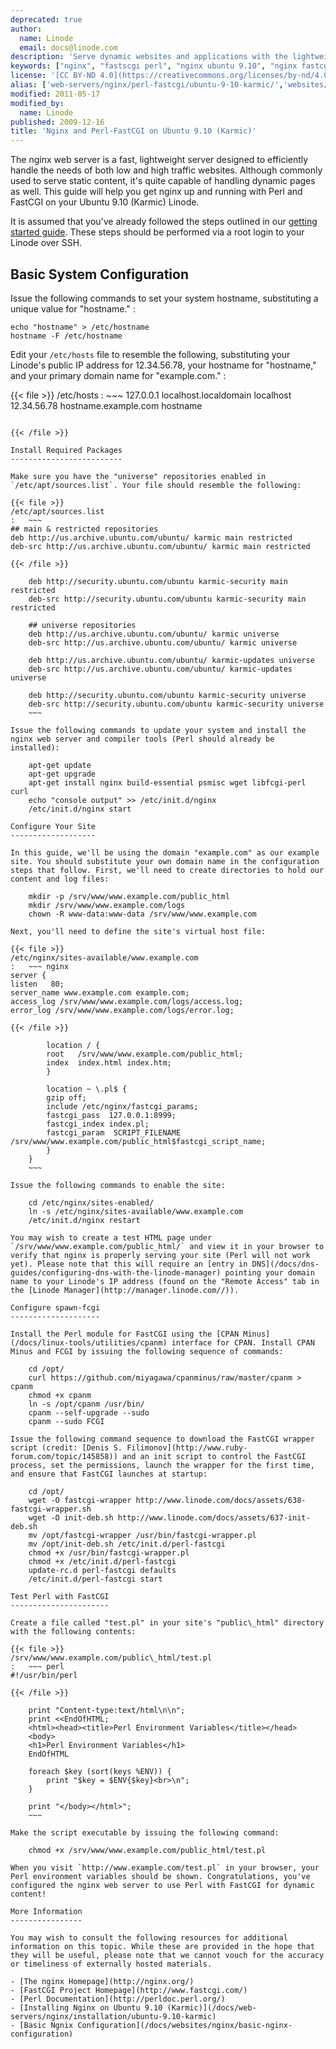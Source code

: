 ```yaml
---
deprecated: true
author:
  name: Linode
  email: docs@linode.com
description: 'Serve dynamic websites and applications with the lightweight nginx web server and Perl-FastCGI on Ubuntu 9.10 (Karmic).'
keywords: ["nginx", "fastscgi perl", "nginx ubuntu 9.10", "nginx fastcgi", "nginx perl"]
license: '[CC BY-ND 4.0](https://creativecommons.org/licenses/by-nd/4.0)'
alias: ['web-servers/nginx/perl-fastcgi/ubuntu-9-10-karmic/','websites/nginx/nginx-and-perlfastcgi-on-ubuntu-9-10-karmic/']
modified: 2011-05-17
modified_by:
  name: Linode
published: 2009-12-16
title: 'Nginx and Perl-FastCGI on Ubuntu 9.10 (Karmic)'
---
```




The nginx web server is a fast, lightweight server designed to efficiently handle the needs of both low and high traffic websites. Although commonly used to serve static content, it's quite capable of handling dynamic pages as well. This guide will help you get nginx up and running with Perl and FastCGI on your Ubuntu 9.10 (Karmic) Linode.

It is assumed that you've already followed the steps outlined in our [getting started guide](/docs/getting-started/). These steps should be performed via a root login to your Linode over SSH.

Basic System Configuration
--------------------------

Issue the following commands to set your system hostname, substituting a unique value for "hostname." :

    echo "hostname" > /etc/hostname
    hostname -F /etc/hostname

Edit your `/etc/hosts` file to resemble the following, substituting your Linode's public IP address for 12.34.56.78, your hostname for "hostname," and your primary domain name for "example.com." :

{{< file >}}
/etc/hosts
:   ~~~
127.0.0.1 localhost.localdomain localhost
12.34.56.78 hostname.example.com hostname
~~~

{{< /file >}}

Install Required Packages
-------------------------

Make sure you have the "universe" repositories enabled in `/etc/apt/sources.list`. Your file should resemble the following:

{{< file >}}
/etc/apt/sources.list
:   ~~~
## main & restricted repositories
deb http://us.archive.ubuntu.com/ubuntu/ karmic main restricted
deb-src http://us.archive.ubuntu.com/ubuntu/ karmic main restricted

{{< /file >}}

    deb http://security.ubuntu.com/ubuntu karmic-security main restricted
    deb-src http://security.ubuntu.com/ubuntu karmic-security main restricted

    ## universe repositories
    deb http://us.archive.ubuntu.com/ubuntu/ karmic universe
    deb-src http://us.archive.ubuntu.com/ubuntu/ karmic universe

    deb http://us.archive.ubuntu.com/ubuntu/ karmic-updates universe
    deb-src http://us.archive.ubuntu.com/ubuntu/ karmic-updates universe

    deb http://security.ubuntu.com/ubuntu karmic-security universe
    deb-src http://security.ubuntu.com/ubuntu karmic-security universe
    ~~~

Issue the following commands to update your system and install the nginx web server and compiler tools (Perl should already be installed):

    apt-get update
    apt-get upgrade
    apt-get install nginx build-essential psmisc wget libfcgi-perl curl
    echo "console output" >> /etc/init.d/nginx
    /etc/init.d/nginx start

Configure Your Site
-------------------

In this guide, we'll be using the domain "example.com" as our example site. You should substitute your own domain name in the configuration steps that follow. First, we'll need to create directories to hold our content and log files:

    mkdir -p /srv/www/www.example.com/public_html
    mkdir /srv/www/www.example.com/logs
    chown -R www-data:www-data /srv/www/www.example.com

Next, you'll need to define the site's virtual host file:

{{< file >}}
/etc/nginx/sites-available/www.example.com
:   ~~~ nginx
server {
listen   80;
server_name www.example.com example.com;
access_log /srv/www/www.example.com/logs/access.log;
error_log /srv/www/www.example.com/logs/error.log;

{{< /file >}}

        location / {
        root   /srv/www/www.example.com/public_html;
        index  index.html index.htm;
        }

        location ~ \.pl$ {
        gzip off;
        include /etc/nginx/fastcgi_params;
        fastcgi_pass  127.0.0.1:8999;
        fastcgi_index index.pl;
        fastcgi_param  SCRIPT_FILENAME  /srv/www/www.example.com/public_html$fastcgi_script_name;
        }
    }
    ~~~

Issue the following commands to enable the site:

    cd /etc/nginx/sites-enabled/
    ln -s /etc/nginx/sites-available/www.example.com
    /etc/init.d/nginx restart

You may wish to create a test HTML page under `/srv/www/www.example.com/public_html/` and view it in your browser to verify that nginx is properly serving your site (Perl will not work yet). Please note that this will require an [entry in DNS](/docs/dns-guides/configuring-dns-with-the-linode-manager) pointing your domain name to your Linode's IP address (found on the "Remote Access" tab in the [Linode Manager](http://manager.linode.com//)).

Configure spawn-fcgi
--------------------

Install the Perl module for FastCGI using the [CPAN Minus](/docs/linux-tools/utilities/cpanm) interface for CPAN. Install CPAN Minus and FCGI by issuing the following sequence of commands:

    cd /opt/
    curl https://github.com/miyagawa/cpanminus/raw/master/cpanm > cpanm
    chmod +x cpanm
    ln -s /opt/cpanm /usr/bin/
    cpanm --self-upgrade --sudo
    cpanm --sudo FCGI

Issue the following command sequence to download the FastCGI wrapper script (credit: [Denis S. Filimonov](http://www.ruby-forum.com/topic/145858)) and an init script to control the FastCGI process, set the permissions, launch the wrapper for the first time, and ensure that FastCGI launches at startup:

    cd /opt/
    wget -O fastcgi-wrapper http://www.linode.com/docs/assets/638-fastcgi-wrapper.sh
    wget -O init-deb.sh http://www.linode.com/docs/assets/637-init-deb.sh
    mv /opt/fastcgi-wrapper /usr/bin/fastcgi-wrapper.pl
    mv /opt/init-deb.sh /etc/init.d/perl-fastcgi
    chmod +x /usr/bin/fastcgi-wrapper.pl
    chmod +x /etc/init.d/perl-fastcgi
    update-rc.d perl-fastcgi defaults
    /etc/init.d/perl-fastcgi start

Test Perl with FastCGI
----------------------

Create a file called "test.pl" in your site's "public\_html" directory with the following contents:

{{< file >}}
/srv/www/www.example.com/public\_html/test.pl
:   ~~~ perl
#!/usr/bin/perl

{{< /file >}}

    print "Content-type:text/html\n\n";
    print <<EndOfHTML;
    <html><head><title>Perl Environment Variables</title></head>
    <body>
    <h1>Perl Environment Variables</h1>
    EndOfHTML

    foreach $key (sort(keys %ENV)) {
        print "$key = $ENV{$key}<br>\n";
    }

    print "</body></html>";
    ~~~

Make the script executable by issuing the following command:

    chmod +x /srv/www/www.example.com/public_html/test.pl

When you visit `http://www.example.com/test.pl` in your browser, your Perl environment variables should be shown. Congratulations, you've configured the nginx web server to use Perl with FastCGI for dynamic content!

More Information
----------------

You may wish to consult the following resources for additional information on this topic. While these are provided in the hope that they will be useful, please note that we cannot vouch for the accuracy or timeliness of externally hosted materials.

- [The nginx Homepage](http://nginx.org/)
- [FastCGI Project Homepage](http://www.fastcgi.com/)
- [Perl Documentation](http://perldoc.perl.org/)
- [Installing Nginx on Ubuntu 9.10 (Karmic)](/docs/web-servers/nginx/installation/ubuntu-9.10-karmic)
- [Basic Ngnix Configuration](/docs/websites/nginx/basic-nginx-configuration)
